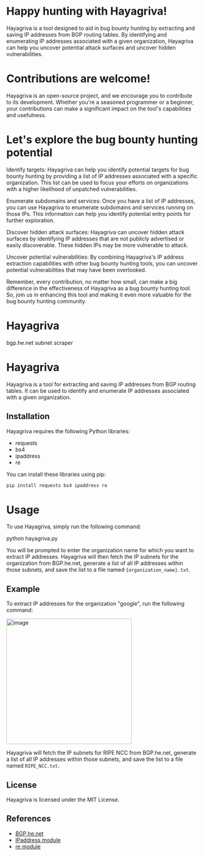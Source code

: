 # Happy hunting with Hayagriva!

Hayagriva is a tool designed to aid in bug bounty hunting by extracting and saving IP addresses from BGP routing tables. By identifying and enumerating IP addresses associated with a given organization, Hayagriva can help you uncover potential attack surfaces and uncover hidden vulnerabilities.

# Contributions are welcome!

Hayagriva is an open-source project, and we encourage you to contribute to its development. Whether you're a seasoned programmer or a beginner, your contributions can make a significant impact on the tool's capabilities and usefulness.

# Let's explore the bug bounty hunting potential

  Identify targets: Hayagriva can help you identify potential targets for bug bounty hunting by providing a list of IP addresses associated with a specific organization. This list can be used to focus your efforts on organizations with a higher likelihood of unpatched vulnerabilities.

  Enumerate subdomains and services: Once you have a list of IP addresses, you can use Hayagriva to enumerate subdomains and services running on those IPs. This information can help you identify potential entry points for further exploration.

  Discover hidden attack surfaces: Hayagriva can uncover hidden attack surfaces by identifying IP addresses that are not publicly advertised or easily discoverable. These hidden IPs may be more vulnerable to attack.

  Uncover potential vulnerabilities: By combining Hayagriva's IP address extraction capabilities with other bug bounty hunting tools, you can uncover potential vulnerabilities that may have been overlooked.

Remember, every contribution, no matter how small, can make a big difference in the effectiveness of Hayagriva as a bug bounty hunting tool. So, join us in enhancing this tool and making it even more valuable for the bug bounty hunting community.


# Hayagriva
bgp.he.net subnet scraper


# Hayagriva

Hayagriva is a tool for extracting and saving IP addresses from BGP routing tables. It can be used to identify and enumerate IP addresses associated with a given organization.

## Installation

Hayagriva requires the following Python libraries:

* requests
* bs4
* ipaddress
* re

You can install these libraries using pip:

```bash
pip install requests bs4 ipaddress re
```
# Usage

To use Hayagriva, simply run the following command:

python hayagriva.py


You will be prompted to enter the organization name for which you want to extract IP addresses. Hayagriva will then fetch the IP subnets for the organization from BGP.he.net, generate a list of all IP addresses within those subnets, and save the list to a file named `{organization_name}.txt`.

## Example

To extract IP addresses for the organization "google", run the following command:

<img width="329" alt="image" src="https://github.com/wrathfulDiety/Hayagriva/assets/36190613/c1bfc54d-9f67-4fa5-a823-c2cb5eecdcc2">


Hayagriva will fetch the IP subnets for RIPE NCC from BGP.he.net, generate a list of all IP addresses within those subnets, and save the list to a file named `RIPE_NCC.txt`.

## License

Hayagriva is licensed under the MIT License.

## References

* [BGP.he.net](https://bgp.he.net/)
* [IPaddress module](https://docs.python.org/3/library/ipaddress.html)
* [re module](https://docs.python.org/3/library/re.html)
